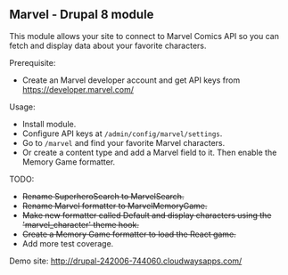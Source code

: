 ## Marvel - Drupal 8 module
This module allows your site to connect to Marvel Comics API so you can fetch and display data about your favorite characters.

Prerequisite:
- Create an Marvel developer account and get API keys from https://developer.marvel.com/

Usage:
- Install module.
- Configure API keys at `/admin/config/marvel/settings`.
- Go to `/marvel` and find your favorite Marvel characters.
- Or create a content type and add a Marvel field to it. Then enable the Memory Game formatter.

TODO:
- ~~Rename SuperheroSearch to MarvelSearch.~~
- ~~Rename Marvel formatter to MarvelMemoryGame.~~
- ~~Make new formatter called Default and display characters using the 'marvel_character' theme hook.~~
- ~~Create a Memory Game formatter to load the React game.~~
- Add more test coverage.

Demo site:
http://drupal-242006-744060.cloudwaysapps.com/
